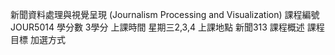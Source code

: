 新聞資料處理與視覺呈現 (Journalism Processing and Visualization)
課程編號
JOUR5014
學分數
3學分
上課時間
星期三2,3,4
上課地點
新聞313
課程概述
課程目標
加選方式
